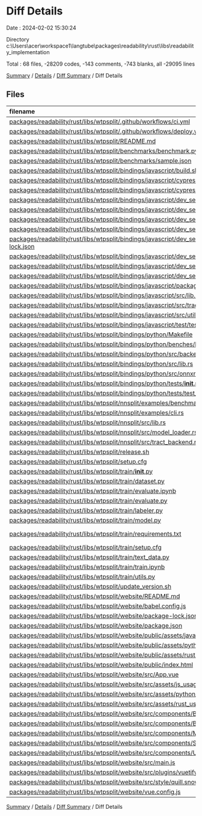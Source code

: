 # Diff Details

Date : 2024-02-02 15:30:24

Directory c:\\Users\\acer\\workspace1\\langtube\\packages\\readability\\rust\\libs\\readability_implementation

Total : 68 files,  -28209 codes, -143 comments, -743 blanks, all -29095 lines

[Summary](results.md) / [Details](details.md) / [Diff Summary](diff.md) / Diff Details

## Files
| filename | language | code | comment | blank | total |
| :--- | :--- | ---: | ---: | ---: | ---: |
| [packages/readability/rust/libs/wtpsplit/.github/workflows/ci.yml](/packages/readability/rust/libs/wtpsplit/.github/workflows/ci.yml) | YAML | -153 | 0 | -11 | -164 |
| [packages/readability/rust/libs/wtpsplit/.github/workflows/deploy.yml](/packages/readability/rust/libs/wtpsplit/.github/workflows/deploy.yml) | YAML | -37 | 0 | -4 | -41 |
| [packages/readability/rust/libs/wtpsplit/README.md](/packages/readability/rust/libs/wtpsplit/README.md) | Markdown | -16 | 0 | -8 | -24 |
| [packages/readability/rust/libs/wtpsplit/benchmarks/benchmark.py](/packages/readability/rust/libs/wtpsplit/benchmarks/benchmark.py) | Python | -37 | 0 | -18 | -55 |
| [packages/readability/rust/libs/wtpsplit/benchmarks/sample.json](/packages/readability/rust/libs/wtpsplit/benchmarks/sample.json) | JSON | -1 | 0 | 0 | -1 |
| [packages/readability/rust/libs/wtpsplit/bindings/javascript/build.sh](/packages/readability/rust/libs/wtpsplit/bindings/javascript/build.sh) | Shell Script | -3 | 0 | -1 | -4 |
| [packages/readability/rust/libs/wtpsplit/bindings/javascript/cypress.json](/packages/readability/rust/libs/wtpsplit/bindings/javascript/cypress.json) | JSON | -6 | 0 | 0 | -6 |
| [packages/readability/rust/libs/wtpsplit/bindings/javascript/cypress/integration/test.js](/packages/readability/rust/libs/wtpsplit/bindings/javascript/cypress/integration/test.js) | JavaScript | -13 | 0 | -3 | -16 |
| [packages/readability/rust/libs/wtpsplit/bindings/javascript/dev_server/benchmark.html](/packages/readability/rust/libs/wtpsplit/bindings/javascript/dev_server/benchmark.html) | HTML | -6 | 0 | -2 | -8 |
| [packages/readability/rust/libs/wtpsplit/bindings/javascript/dev_server/benchmark.js](/packages/readability/rust/libs/wtpsplit/bindings/javascript/dev_server/benchmark.js) | JavaScript | -3 | 0 | -1 | -4 |
| [packages/readability/rust/libs/wtpsplit/bindings/javascript/dev_server/index.html](/packages/readability/rust/libs/wtpsplit/bindings/javascript/dev_server/index.html) | HTML | -6 | 0 | -2 | -8 |
| [packages/readability/rust/libs/wtpsplit/bindings/javascript/dev_server/index.js](/packages/readability/rust/libs/wtpsplit/bindings/javascript/dev_server/index.js) | JavaScript | -17 | 0 | -6 | -23 |
| [packages/readability/rust/libs/wtpsplit/bindings/javascript/dev_server/package-lock.json](/packages/readability/rust/libs/wtpsplit/bindings/javascript/dev_server/package-lock.json) | JSON | -6,436 | 0 | -1 | -6,437 |
| [packages/readability/rust/libs/wtpsplit/bindings/javascript/dev_server/package.json](/packages/readability/rust/libs/wtpsplit/bindings/javascript/dev_server/package.json) | JSON | -18 | 0 | -1 | -19 |
| [packages/readability/rust/libs/wtpsplit/bindings/javascript/dev_server/test.js](/packages/readability/rust/libs/wtpsplit/bindings/javascript/dev_server/test.js) | JavaScript | -3 | 0 | -1 | -4 |
| [packages/readability/rust/libs/wtpsplit/bindings/javascript/dev_server/webpack.config.js](/packages/readability/rust/libs/wtpsplit/bindings/javascript/dev_server/webpack.config.js) | JavaScript | -25 | 0 | -2 | -27 |
| [packages/readability/rust/libs/wtpsplit/bindings/javascript/package.json](/packages/readability/rust/libs/wtpsplit/bindings/javascript/package.json) | JSON | -45 | 0 | -1 | -46 |
| [packages/readability/rust/libs/wtpsplit/bindings/javascript/src/lib.rs](/packages/readability/rust/libs/wtpsplit/bindings/javascript/src/lib.rs) | Rust | -119 | -17 | -21 | -157 |
| [packages/readability/rust/libs/wtpsplit/bindings/javascript/src/tractjs_backend.rs](/packages/readability/rust/libs/wtpsplit/bindings/javascript/src/tractjs_backend.rs) | Rust | -109 | -1 | -26 | -136 |
| [packages/readability/rust/libs/wtpsplit/bindings/javascript/src/utils.rs](/packages/readability/rust/libs/wtpsplit/bindings/javascript/src/utils.rs) | Rust | -4 | -6 | -1 | -11 |
| [packages/readability/rust/libs/wtpsplit/bindings/javascript/test/test.js](/packages/readability/rust/libs/wtpsplit/bindings/javascript/test/test.js) | JavaScript | -28 | 0 | -5 | -33 |
| [packages/readability/rust/libs/wtpsplit/bindings/python/Makefile](/packages/readability/rust/libs/wtpsplit/bindings/python/Makefile) | Makefile | -10 | -1 | -2 | -13 |
| [packages/readability/rust/libs/wtpsplit/bindings/python/benches/benchmark.py](/packages/readability/rust/libs/wtpsplit/bindings/python/benches/benchmark.py) | Python | -12 | 0 | -6 | -18 |
| [packages/readability/rust/libs/wtpsplit/bindings/python/src/backend.py](/packages/readability/rust/libs/wtpsplit/bindings/python/src/backend.py) | Python | -18 | -2 | -12 | -32 |
| [packages/readability/rust/libs/wtpsplit/bindings/python/src/lib.rs](/packages/readability/rust/libs/wtpsplit/bindings/python/src/lib.rs) | Rust | -188 | -41 | -35 | -264 |
| [packages/readability/rust/libs/wtpsplit/bindings/python/src/onnxruntime_backend.rs](/packages/readability/rust/libs/wtpsplit/bindings/python/src/onnxruntime_backend.rs) | Rust | -89 | -2 | -21 | -112 |
| [packages/readability/rust/libs/wtpsplit/bindings/python/tests/__init__.py](/packages/readability/rust/libs/wtpsplit/bindings/python/tests/__init__.py) | Python | 0 | 0 | -1 | -1 |
| [packages/readability/rust/libs/wtpsplit/bindings/python/tests/test_nnsplit.py](/packages/readability/rust/libs/wtpsplit/bindings/python/tests/test_nnsplit.py) | Python | -19 | 0 | -11 | -30 |
| [packages/readability/rust/libs/wtpsplit/nnsplit/examples/benchmark.rs](/packages/readability/rust/libs/wtpsplit/nnsplit/examples/benchmark.rs) | Rust | -21 | 0 | -5 | -26 |
| [packages/readability/rust/libs/wtpsplit/nnsplit/examples/cli.rs](/packages/readability/rust/libs/wtpsplit/nnsplit/examples/cli.rs) | Rust | -13 | 0 | -6 | -19 |
| [packages/readability/rust/libs/wtpsplit/nnsplit/src/lib.rs](/packages/readability/rust/libs/wtpsplit/nnsplit/src/lib.rs) | Rust | -459 | -43 | -89 | -591 |
| [packages/readability/rust/libs/wtpsplit/nnsplit/src/model_loader.rs](/packages/readability/rust/libs/wtpsplit/nnsplit/src/model_loader.rs) | Rust | -72 | -6 | -15 | -93 |
| [packages/readability/rust/libs/wtpsplit/nnsplit/src/tract_backend.rs](/packages/readability/rust/libs/wtpsplit/nnsplit/src/tract_backend.rs) | Rust | -154 | -8 | -31 | -193 |
| [packages/readability/rust/libs/wtpsplit/release.sh](/packages/readability/rust/libs/wtpsplit/release.sh) | Shell Script | -16 | -1 | -6 | -23 |
| [packages/readability/rust/libs/wtpsplit/setup.cfg](/packages/readability/rust/libs/wtpsplit/setup.cfg) | Properties | -3 | 0 | 0 | -3 |
| [packages/readability/rust/libs/wtpsplit/train/__init__.py](/packages/readability/rust/libs/wtpsplit/train/__init__.py) | Python | -81 | -2 | -15 | -98 |
| [packages/readability/rust/libs/wtpsplit/train/dataset.py](/packages/readability/rust/libs/wtpsplit/train/dataset.py) | Python | -46 | -1 | -17 | -64 |
| [packages/readability/rust/libs/wtpsplit/train/evaluate.ipynb](/packages/readability/rust/libs/wtpsplit/train/evaluate.ipynb) | JSON | -3,871 | 0 | 0 | -3,871 |
| [packages/readability/rust/libs/wtpsplit/train/evaluate.py](/packages/readability/rust/libs/wtpsplit/train/evaluate.py) | Python | -136 | -2 | -48 | -186 |
| [packages/readability/rust/libs/wtpsplit/train/labeler.py](/packages/readability/rust/libs/wtpsplit/train/labeler.py) | Python | -248 | -1 | -96 | -345 |
| [packages/readability/rust/libs/wtpsplit/train/model.py](/packages/readability/rust/libs/wtpsplit/train/model.py) | Python | -173 | -4 | -39 | -216 |
| [packages/readability/rust/libs/wtpsplit/train/requirements.txt](/packages/readability/rust/libs/wtpsplit/train/requirements.txt) | pip requirements | -115 | 0 | -1 | -116 |
| [packages/readability/rust/libs/wtpsplit/train/setup.cfg](/packages/readability/rust/libs/wtpsplit/train/setup.cfg) | Properties | -3 | 0 | -1 | -4 |
| [packages/readability/rust/libs/wtpsplit/train/text_data.py](/packages/readability/rust/libs/wtpsplit/train/text_data.py) | Python | -69 | -3 | -24 | -96 |
| [packages/readability/rust/libs/wtpsplit/train/train.ipynb](/packages/readability/rust/libs/wtpsplit/train/train.ipynb) | JSON | -960 | 0 | -1 | -961 |
| [packages/readability/rust/libs/wtpsplit/train/utils.py](/packages/readability/rust/libs/wtpsplit/train/utils.py) | Python | -6 | 0 | -4 | -10 |
| [packages/readability/rust/libs/wtpsplit/update_version.sh](/packages/readability/rust/libs/wtpsplit/update_version.sh) | Shell Script | -16 | 0 | -4 | -20 |
| [packages/readability/rust/libs/wtpsplit/website/README.md](/packages/readability/rust/libs/wtpsplit/website/README.md) | Markdown | -19 | 0 | -6 | -25 |
| [packages/readability/rust/libs/wtpsplit/website/babel.config.js](/packages/readability/rust/libs/wtpsplit/website/babel.config.js) | JavaScript | -5 | 0 | -1 | -6 |
| [packages/readability/rust/libs/wtpsplit/website/package-lock.json](/packages/readability/rust/libs/wtpsplit/website/package-lock.json) | JSON | -13,095 | 0 | -1 | -13,096 |
| [packages/readability/rust/libs/wtpsplit/website/package.json](/packages/readability/rust/libs/wtpsplit/website/package.json) | JSON | -53 | 0 | -1 | -54 |
| [packages/readability/rust/libs/wtpsplit/website/public/assets/javascript.svg](/packages/readability/rust/libs/wtpsplit/website/public/assets/javascript.svg) | XML | -1 | 0 | 0 | -1 |
| [packages/readability/rust/libs/wtpsplit/website/public/assets/python.svg](/packages/readability/rust/libs/wtpsplit/website/public/assets/python.svg) | XML | -1 | 0 | 0 | -1 |
| [packages/readability/rust/libs/wtpsplit/website/public/assets/rust.svg](/packages/readability/rust/libs/wtpsplit/website/public/assets/rust.svg) | XML | -1 | 0 | 0 | -1 |
| [packages/readability/rust/libs/wtpsplit/website/public/index.html](/packages/readability/rust/libs/wtpsplit/website/public/index.html) | HTML | -19 | -1 | -3 | -23 |
| [packages/readability/rust/libs/wtpsplit/website/src/App.vue](/packages/readability/rust/libs/wtpsplit/website/src/App.vue) | vue | -156 | 0 | -13 | -169 |
| [packages/readability/rust/libs/wtpsplit/website/src/assets/js_usage.md](/packages/readability/rust/libs/wtpsplit/website/src/assets/js_usage.md) | Markdown | -21 | 0 | -14 | -35 |
| [packages/readability/rust/libs/wtpsplit/website/src/assets/python_usage.md](/packages/readability/rust/libs/wtpsplit/website/src/assets/python_usage.md) | Markdown | -22 | 0 | -9 | -31 |
| [packages/readability/rust/libs/wtpsplit/website/src/assets/rust_usage.md](/packages/readability/rust/libs/wtpsplit/website/src/assets/rust_usage.md) | Markdown | -25 | 0 | -9 | -34 |
| [packages/readability/rust/libs/wtpsplit/website/src/components/Benchmark.vue](/packages/readability/rust/libs/wtpsplit/website/src/components/Benchmark.vue) | vue | -129 | 0 | -8 | -137 |
| [packages/readability/rust/libs/wtpsplit/website/src/components/BenchmarkChart.vue](/packages/readability/rust/libs/wtpsplit/website/src/components/BenchmarkChart.vue) | vue | -10 | 0 | -1 | -11 |
| [packages/readability/rust/libs/wtpsplit/website/src/components/Metrics.vue](/packages/readability/rust/libs/wtpsplit/website/src/components/Metrics.vue) | vue | -286 | 0 | -2 | -288 |
| [packages/readability/rust/libs/wtpsplit/website/src/components/Splitter.vue](/packages/readability/rust/libs/wtpsplit/website/src/components/Splitter.vue) | vue | -329 | 0 | -56 | -385 |
| [packages/readability/rust/libs/wtpsplit/website/src/components/Usage.vue](/packages/readability/rust/libs/wtpsplit/website/src/components/Usage.vue) | vue | -57 | 0 | -5 | -62 |
| [packages/readability/rust/libs/wtpsplit/website/src/main.js](/packages/readability/rust/libs/wtpsplit/website/src/main.js) | JavaScript | -10 | 0 | -4 | -14 |
| [packages/readability/rust/libs/wtpsplit/website/src/plugins/vuetify.js](/packages/readability/rust/libs/wtpsplit/website/src/plugins/vuetify.js) | JavaScript | -5 | 0 | -3 | -8 |
| [packages/readability/rust/libs/wtpsplit/website/src/style/quill.snow.reduced.css](/packages/readability/rust/libs/wtpsplit/website/src/style/quill.snow.reduced.css) | CSS | -68 | 0 | -2 | -70 |
| [packages/readability/rust/libs/wtpsplit/website/vue.config.js](/packages/readability/rust/libs/wtpsplit/website/vue.config.js) | JavaScript | -14 | -1 | 0 | -15 |

[Summary](results.md) / [Details](details.md) / [Diff Summary](diff.md) / Diff Details